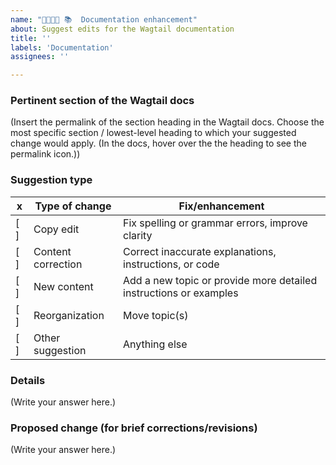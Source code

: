 ```yaml
---
name: "📜📖📄📘 📚  Documentation enhancement"
about: Suggest edits for the Wagtail documentation
title: ''
labels: 'Documentation'
assignees: ''

---
```


<!--
  Summarise the documentation change you’re suggesting in the Issue title.
-->

### Pertinent section of the Wagtail docs 

<!--
  Copy the section link here.
-->

(Insert the permalink of the section heading in the Wagtail docs. Choose the most specific section / lowest-level heading to which your suggested change would apply. (In the docs, hover over the the heading to see the permalink icon.))

### Suggestion type

<!--
  Select one of the following options by placing an 'x' inside the corresponding brackets, or just delete the other options. 
-->

|  x  | Type of change  | Fix/enhancement |
| --- | ------------- | ------------- |
| [ ] | Copy edit | Fix spelling or grammar errors, improve clarity
| [ ] | Content correction | Correct inaccurate explanations, instructions, or code 
| [ ] | New content | Add a new topic or provide more detailed instructions or examples 
| [ ] | Reorganization | Move topic(s) 
| [ ] | Other suggestion | Anything else

### Details

<!--
  Provide a clear and concise description of what you want to happen.
-->

(Write your answer here.)

### Proposed change (for brief corrections/revisions)

<!--
  - If you're suggesting a correction or revision of existing passage, write the corrected/revised passage here.
?  -  If you want to contribute new or reorganized content please create a pull request...
-->

(Write your answer here.)
